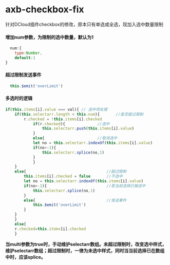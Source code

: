 # axb-checkbox-fix
针对DCloud插件checkbox的修改，原本只有单选或全选，现加入选中数量限制  
#### 增加num参数，为限制的选中数量，默认为1  
```javascript
  num:{
	type:Number,
	default:1
}
```
#### 超过限制发送事件  
```javascript
  this.$emit('overLimit')
```
#### 多选时的逻辑
```javascript
if(this.items[i].value === val){ // 选中项处理
	if(this.selectarr.length < this.num){		//是否超过限制
		r.checked = !this.items[i].checked
			if(r.checked){				//选中
				this.selectarr.push(this.items[i].value)
			}
			else{						//取消选中
			let no = this.selectarr.indexOf(this.items[i].value)
			if(no>-1){
				this.selectarr.splice(no,1)
			}
			}
	}
	else{									//超过限制
		this.items[i].checked = false		//不选中
		let no = this.selectarr.indexOf(this.items[i].value)
		if(no>-1){							//若当前选择已被选中
			this.selectarr.splice(no,1)
		}
		else{								//发送事件
			this.$emit('overLimit')
		}
	}	
	}
	else{
	r.checked=this.items[i].checked
	}
```
**当multi参数为true时，手动维护selectarr数组。未超过限制时，改变选中样式，维护selectarr数组；超过限制时，一律为未选中样式，同时当当前选择已在数组中时，应该splice。**
